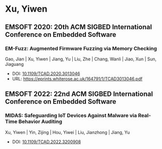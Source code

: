 # Xu, Yiwen

## EMSOFT 2020: 20th ACM SIGBED International Conference on Embedded Software

### EM-Fuzz: Augmented Firmware Fuzzing via Memory Checking
Gao, Jian | Xu, Yiwen | Jiang, Yu | Liu, Zhe | Chang, Wanli | Jiao, Xun | Sun, Jiaguang
* DOI: [10.1109/TCAD.2020.3013046](https://doi.org/10.1109/TCAD.2020.3013046)
* URL: <https://eprints.whiterose.ac.uk/164791/1/TCAD3013046.pdf>

## EMSOFT 2022: 22nd ACM SIGBED International Conference on Embedded Software

### MIDAS: Safeguarding IoT Devices Against Malware via Real-Time Behavior Auditing
Xu, Yiwen | Yin, Zijing | Hou, Yiwei | Liu, Jianzhong | Jiang, Yu
* DOI: [10.1109/TCAD.2022.3200908](https://doi.org/10.1109/TCAD.2022.3200908)

